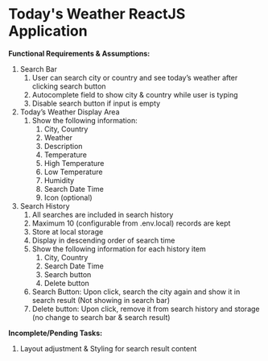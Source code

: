 # Today's Weather ReactJS Application

**Functional Requirements & Assumptions:**

1. Search Bar
    1. User can search city or country and see today’s weather after clicking search button
    2. Autocomplete field to show city & country while user is typing
    3. Disable search button if input is empty
2. Today’s Weather Display Area
    1. Show the following information:
        1. City, Country
        2. Weather
        3. Description
        4. Temperature
        5. High Temperature
        6. Low Temperature
        7. Humidity
        8. Search Date Time
        9. Icon (optional)
3. Search History
    1. All searches are included in search history 
    2. Maximum 10 (configurable from .env.local) records are kept
    3. Store at local storage
    4. Display in descending order of search time
    5. Show the following information for each history item
        1. City, Country
        2. Search Date Time
        3. Search button
        4. Delete button
    6. Search Button: Upon click, search the city again and show it in search result (Not showing in search bar)
    7. Delete button: Upon click, remove it from search history and storage (no change to search bar & search result)

**Incomplete/Pending Tasks:**
1. Layout adjustment & Styling for search result content
